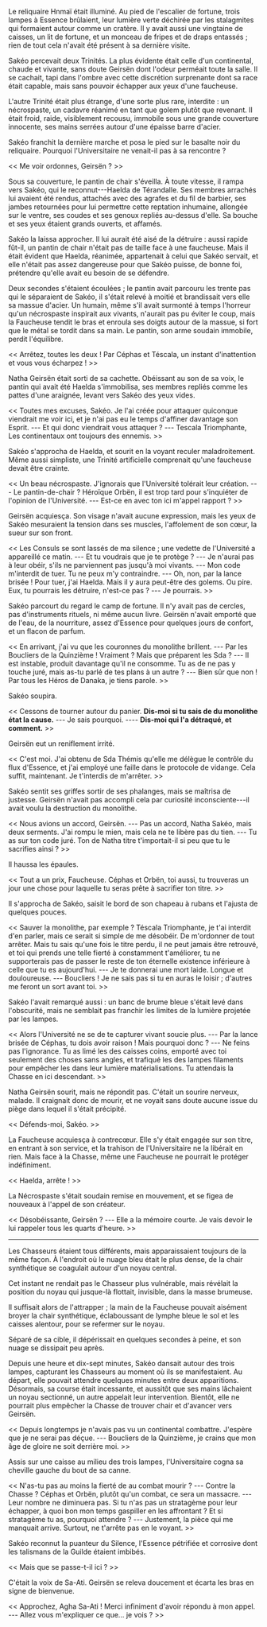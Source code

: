 Le reliquaire Hnmaï était illuminé. Au pied de l'escalier de fortune, trois lampes à Essence brûlaient, leur lumière verte déchirée par les stalagmites qui formaient autour comme un cratère. Il y avait aussi une vingtaine de caisses, un lit de fortune, et un monceau de fripes et de draps entassés ; rien de tout cela n'avait été présent à sa dernière visite.

Sakéo percevait deux Trinités. La plus évidente était celle d'un continental, chaude et vivante, sans doute Geirsën dont l'odeur perméait toute la salle. Il se cachait, tapi dans l'ombre avec cette discrétion surprenante dont sa race était capable, mais sans pouvoir échapper aux yeux d'une faucheuse. 

L'autre Trinité était plus étrange, d'une sorte plus rare, interdite : un nécrospaste, un cadavre réanimé en tant que golem plutôt que revenant. Il était froid, raide, visiblement recousu, immobile sous une grande couverture innocente, ses mains serrées autour d'une épaisse barre d'acier.

Sakéo franchit la dernière marche et posa le pied sur le basalte noir du reliquaire. Pourquoi l'Universitaire ne venait-il pas à sa rencontre ?

<< Me voir ordonnes, Geirsën ? >>

Sous sa couverture, le pantin de chair s'éveilla. À toute vitesse, il rampa vers Sakéo, qui le reconnut---Haelda de Térandalle. Ses membres arrachés lui avaient été rendus, attachés avec des agrafes et du fil de barbier, ses jambes retournées pour lui permettre cette reptation inhumaine, allongée sur le ventre, ses coudes et ses genoux repliés au-dessus d'elle. Sa bouche et ses yeux étaient grands ouverts, et affamés. 

Sakéo la laissa approcher. Il lui aurait été aisé de la détruire : aussi rapide fût-il, un pantin de chair n'était pas de taille face à une faucheuse. Mais il était évident que Haelda, réanimée, appartenait à celui que Sakéo servait, et elle n'était pas assez dangereuse pour que Sakéo puisse, de bonne foi, prétendre qu'elle avait eu besoin de se défendre. 

Deux secondes s'étaient écoulées ; le pantin avait parcouru les trente pas qui le séparaient de Sakéo, il s'était relevé à moitié et brandissait vers elle sa massue d'acier. Un humain, même s'il avait surmonté à temps l'horreur qu'un nécrospaste inspirait aux vivants, n'aurait pas pu éviter le coup, mais la Faucheuse tendit le bras et enroula ses doigts autour de la massue, si fort que le métal se tordit dans sa main. Le pantin, son arme soudain immobile, perdit l'équilibre. 

<< Arrêtez, toutes les deux ! Par Céphas et Téscala, un instant d'inattention et vous vous écharpez ! >>

Natha Geirsën était sorti de sa cachette. Obéissant au son de sa voix, le pantin qui avait été Haelda s'immobilisa, ses membres repliés comme les pattes d'une araignée, levant vers Sakéo des yeux vides.

<< Toutes mes excuses, Sakéo. Je l'ai créée pour attaquer quiconque viendrait me voir ici, et je n'ai pas eu le temps d'affiner davantage son Esprit.
--- Et qui donc viendrait vous attaquer ? 
--- Tescala Triomphante, Les continentaux ont toujours des ennemis. >>

Sakéo s'approcha de Haelda, et sourit en la voyant reculer maladroitement. Même aussi simpliste, une Trinité artificielle comprenait qu'une faucheuse devait être crainte.

<< Un beau nécrospaste. J'ignorais que l'Université tolérait leur création. 
--- Le pantin-de-chair ? Héroïque Orbën, il est trop tard pour s'inquiéter de l'opinion de l'Université. 
--- Est-ce en avec ton ici m'appel rapport ? >>

Geirsën acquiesça. Son visage n'avait aucune expression, mais les yeux de Sakéo mesuraient la tension dans ses muscles, l'affolement de son cœur, la sueur sur son front.

<< Les Consuls se sont lassés de ma silence ; une vedette de l'Université a appareillé ce matin.
--- Et tu voudrais que je te protège ?
--- Je n'aurai pas à leur obéir, s'ils ne parviennent pas jusqu'à moi vivants.
--- Mon code m'interdit de tuer. Tu ne peux m'y contraindre.
--- Oh, non, par la lance brisée ! Pour tuer, j'ai Haelda. Mais il y aura peut-être des golems. Ou pire. Eux, tu pourrais les détruire, n'est-ce pas ?
--- Je pourrais. >>

Sakéo parcourt du regard le camp de fortune. Il n'y avait pas de cercles, pas d'instruments rituels, ni même aucun livre. Geirsën n'avait emporté que de l'eau, de la nourriture, assez d'Essence pour quelques jours de confort, et un flacon de parfum. 

<< En arrivant, j'ai vu que les couronnes du monolithe brillent.
--- Par les Boucliers de la Quinzième ! Vraiment ? Mais que préparent les Sda ?
--- Il est instable, produit davantage qu'il ne consomme. Tu as de ne pas y touche juré, mais as-tu parlé de tes plans à un autre ?
--- Bien sûr que non ! Par tous les Héros de Danaka, je tiens parole. >>

Sakéo soupira.

<< Cessons de tourner autour du panier. **Dis-moi si tu sais de du monolithe état la cause.**
--- Je sais pourquoi.
---- **Dis-moi qui l'a détraqué, et comment.** >>

Geirsën eut un reniflement irrité. 

<< C'est moi. J'ai obtenu de Sda Thémis qu'elle me délègue le contrôle du flux d'Essence, et j'ai employé une faille dans le protocole de vidange. Cela suffit, maintenant. Je t'interdis de m'arrêter. >>

Sakéo sentit ses griffes sortir de ses phalanges, mais se maîtrisa de justesse. Geirsën n'avait pas accompli cela par curiosité inconsciente---il avait voulu la destruction du monolithe. 

<< Nous avions un accord, Geirsën. 
--- Pas un accord, Natha Sakéo, mais deux serments. J'ai rompu le mien, mais cela ne te libère pas du tien. 
--- Tu as sur ton code juré. Ton de Natha titre t'importait-il si peu que tu le sacrifies ainsi ? >>

Il haussa les épaules. 

<< Tout a un prix, Faucheuse. Céphas et Orbën, toi aussi, tu trouveras un jour une chose pour laquelle tu seras prête à sacrifier ton titre. >>

Il s'approcha de Sakéo, saisit le bord de son chapeau à rubans et l'ajusta de quelques pouces. 

<< Sauver la monolithe, par exemple ? Téscala Triomphante, je t'ai interdit d'en parler, mais ce serait si simple de me désobéir. De m'ordonner de tout arrêter. Mais tu sais qu'une fois le titre perdu, il ne peut jamais être retrouvé, et toi qui prends une telle fierté à constamment t'améliorer, tu ne supporterais pas de passer le reste de ton éternelle existence inférieure à celle que tu es aujourd'hui. 
--- Je te donnerai une mort laide. Longue et douloureuse.
--- Boucliers ! Je ne sais pas si tu en auras le loisir ; d'autres me feront un sort avant toi. >>

Sakéo l'avait remarqué aussi : un banc de brume bleue s'était levé dans l'obscurité, mais ne semblait pas franchir les limites de la lumière projetée par les lampes.

<< Alors l'Université ne se de te capturer vivant soucie plus.
--- Par la lance brisée de Céphas, tu dois avoir raison ! Mais pourquoi donc ? 
--- Ne feins pas l'ignorance. Tu as limé les des caisses coins, emporté avec toi seulement des choses sans angles, et trafiqué les des lampes filaments pour empêcher les dans leur lumière matérialisations. Tu attendais la Chasse en ici descendant. >>

Natha Geirsën sourit, mais ne répondit pas. C'était un sourire nerveux, malade. Il craignait donc de mourir, et ne voyait sans doute aucune issue du piège dans lequel il s'était précipité. 

<< Défends-moi, Sakéo. >>

La Faucheuse acquiesça à contrecœur. Elle s'y était engagée sur son titre, en entrant à son service, et la trahison de l'Universitaire ne la libérait en rien. Mais face à la Chasse, même une Faucheuse ne pourrait le protéger indéfiniment.

<< Haelda, arrête ! >>

La Nécrospaste s'était soudain remise en mouvement, et se figea de nouveaux à l'appel de son créateur. 

<< Désobéissante, Geirsën ?
--- Elle a la mémoire courte. Je vais devoir le lui rappeler tous les quarts d'heure. >>

*** 

Les Chasseurs étaient tous différents, mais apparaissaient toujours de la même façon. À l'endroit où le nuage bleu était le plus dense, de la chair synthétique se coagulait autour d'un noyau central. 

Cet instant ne rendait pas le Chasseur plus vulnérable, mais révélait la position du noyau qui jusque-là flottait, invisible, dans la masse brumeuse. 

Il suffisait alors de l'attrapper ; la main de la Faucheuse pouvait aisément broyer la chair synthétique, éclaboussant de lymphe bleue le sol et les caisses alentour, pour se refermer sur le noyau.

Séparé de sa cible, il dépérissait en quelques secondes à peine, et son nuage se dissipait peu après. 

Depuis une heure et dix-sept minutes, Sakéo dansait autour des trois lampes, capturant les Chasseurs au moment où ils se manifestaient. Au départ, elle pouvait attendre quelques minutes entre deux apparitions. Désormais, sa course était incessante, et aussitôt que ses mains lâchaient un noyau sectionné, un autre appelait leur intervention. Bientôt, elle ne pourrait plus empêcher la Chasse de trouver chair et d'avancer vers Geirsën. 

<< Depuis longtemps je n'avais pas vu un continental combattre. J'espère que je ne serai pas déçue. 
--- Boucliers de la Quinzième, je crains que mon âge de gloire ne soit derrière moi. >>

Assis sur une caisse au milieu des trois lampes, l'Universitaire cogna sa cheville gauche du bout de sa canne.

<< N'as-tu pas au moins la fierté de au combat mourir ?
--- Contre la Chasse ? Céphas et Orbën, plutôt qu'un combat, ce sera un massacre. 
--- Leur nombre ne diminuera pas. Si tu n'as pas un stratagème pour leur échapper, à quoi bon mon temps gaspiller en les affrontant ? Et si stratagème tu as, pourquoi attendre ?
--- Justement, la pièce qui me manquait arrive. Surtout, ne t'arrête pas en le voyant. >>

Sakéo reconnut la puanteur du Silence, l'Essence pétrifiée et corrosive dont les talismans de la Guilde étaient imbibés. 

<< Mais que se passe-t-il ici ? >>

C'était la voix de Sa-Ati. Geirsën se releva doucement et écarta les bras en signe de bienvenue.

<< Approchez, Agha Sa-Ati ! Merci infiniment d'avoir répondu à mon appel. 
--- Allez vous m'expliquer ce que... je vois ? >>

